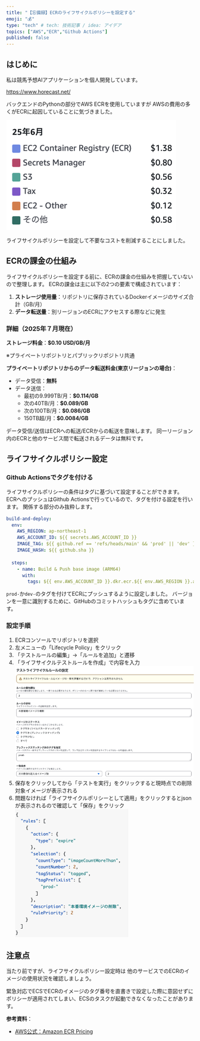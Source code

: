```yaml
---
title: "【忘備録】ECRのライフサイクルポリシーを設定する"
emoji: "💰"
type: "tech" # tech: 技術記事 / idea: アイデア
topics: ["AWS","ECR","Github Actions"]
published: false
--- 
```


## はじめに

私は競馬予想AIアプリケーションを個人開発しています。

https://www.horecast.net/

バックエンドのPythonの部分でAWS ECRを使用していますが
AWSの費用の多くがECRに起因していることに気づきました。

![aws_cost](/images/aws_cost.png)

ライフサイクルポリシーを設定して不要なコストを削減することにしました。

## ECRの課金の仕組み

ライフサイクルポリシーを設定する前に、ECRの課金の仕組みを把握していないので整理します。
ECRの課金は主に以下の2つの要素で構成されています：

1. **ストレージ使用量**：リポジトリに保存されているDockerイメージのサイズ合計（GB/月）
2. **データ転送量**：別リージョンのECRにアクセスする際などに発生
  
### 詳細（2025年７月現在）

**ストレージ料金**：**$0.10 USD/GB/月**

※プライベートリポジトリとパブリックリポジトリ共通

**プライベートリポジトリからのデータ転送料金(東京リージョンの場合)**：

- データ受信：**無料**
- データ送信：
  - 最初の9.999TB/月：**$0.114/GB**
  - 次の40TB/月：**$0.089/GB**
  - 次の100TB/月：**$0.086/GB**
  - 150TB超/月：**$0.0084/GB**

データ受信/送信はECRへの転送/ECRからの転送を意味します。
同一リージョン内のECRと他のサービス間で転送されるデータは無料です。

## ライフサイクルポリシー設定

### Github Actionsでタグを付ける

ライフサイクルポリシーの条件はタグに基づいて設定することができます。
ECRへのプッシュはGithub Actionsで行っているので、タグを付ける設定を行います。
関係する部分のみ抜粋します。

```yaml
build-and-deploy:
  env: 
    AWS_REGION: ap-northeast-1
    AWS_ACCOUNT_ID: ${{ secrets.AWS_ACCOUNT_ID }}
    IMAGE_TAG: ${{ github.ref == 'refs/heads/main' && 'prod' || 'dev' }}
    IMAGE_HASH: ${{ github.sha }}

  steps:
    - name: Build & Push base image (ARM64)
      with:
        tags: ${{ env.AWS_ACCOUNT_ID }}.dkr.ecr.${{ env.AWS_REGION }}.amazonaws.com/base-image:${{ env.IMAGE_TAG }}-${{ env.IMAGE_HASH }}
```

`prod-`か`dev-`のタグを付けてECRにプッシュするように設定しました。
バージョンを一意に識別するために、GitHubのコミットハッシュもタグに含めています。

### 設定手順

1. ECRコンソールでリポジトリを選択
2. 左メニューの「Lifecycle Policy」をクリック
3. 「テストルールの編集」→「ルールを追加」と遷移
4. 「ライフサイクルテストルールを作成」で内容を入力
![create_test_rule](/images/create_test_rule.png)
5. 保存をクリックしてから「テストを実行」をクリックすると現時点での削除対象イメージが表示される
6. 問題なければ「ライフサイクルポリシーとして適用」をクリックするとjsonが表示されるので確認して「保存」をクリック
![confirm_policy](/images/confirm_policy.png)

## 注意点

当たり前ですが、ライフサイクルポリシー設定時は
他のサービスでのECRのイメージの使用状況を確認しましょう。

緊急対応でECSでECRのイメージのタグ番号を直書きで設定した際に意図せずにポリシーが適用されてしまい、ECSのタスクが起動できなくなったことがあります。


**参考資料**：

- [AWS公式：Amazon ECR Pricing](https://aws.amazon.com/ecr/pricing/)